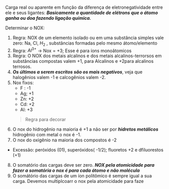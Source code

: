 Carga real ou aparente em função da diferença de eletronegatividade entre ele e seus ligantes: ***Basicamente a quantidade de elétrons que o átomo ganha ou doa fazendo ligação química.***


Determinar o NOX: 
1. Regra: NOX de um elemento isolado ou em uma substância simples vale zero:  Na, Cl, $H_2$ , substâncias formadas pelo mesmo átomo/elemento
2. Regra: $Al^{3+}$ -> Nox = +3; Esse é para íons monoâtomicos
3. Regra: O NOX dos metais alcalinos e dos metais alcalinos-terrorsos em substâncias compostas valem +1, para Alcalinos e +2para alcalinos terrosos.
4. ***Os últimos a serem escritos são os mais negativos***, veja que halogênios valem -1 e calcogênios valem -2. 
5. Nox fixos:
	 - F : -1
	 - Ag; +1
	 - Zn: +2
	 - Cd: +2
	 - Al: +3
	 > Regra para decorar 
6. O nox do hidrogênio na maioria é +1 a não ser por ***hidretos metálicos*** hidrogênio com metal o nox é -1. 
7. O nox do oxigênio na maioria dos compostos é -2 
- Excessão: peróxidos (01), superóxidos( -1/2); fluoretos +2 e dfiluorestos (+1) 
8. O somatório das cargas deve ser zero. ***NOX pela atomicidade para fazer a somatória o nox é para cada átomo e não molécula***
9. O somátório das cargas de um íon politômico é sempre igual a sua carga. Devemos multiplcoarr o nox pela atomicidade para faze